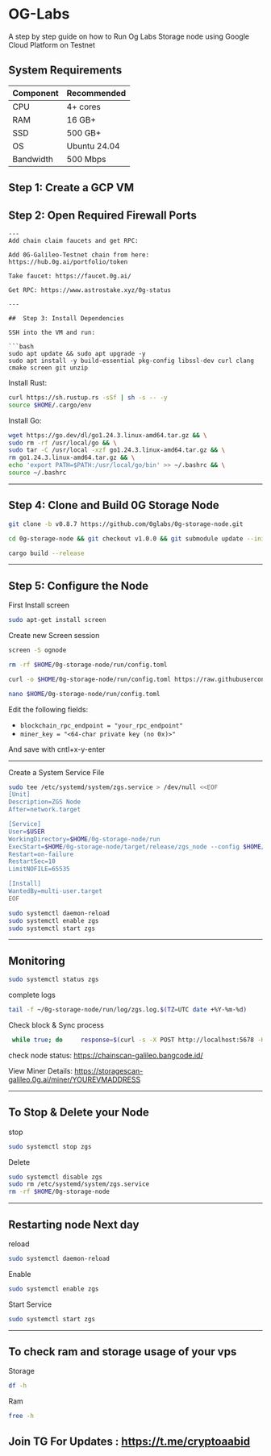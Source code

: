 # OG-Labs
A step by step guide on how to Run Og Labs Storage node using Google Cloud Platform on Testnet

## System Requirements

| Component     | Recommended |
|---------------|-------------|
| CPU           | 4+ cores    |
| RAM           | 16 GB+      |
| SSD           | 500 GB+     |
| OS            | Ubuntu 24.04|
| Bandwidth     | 500 Mbps    |

## Step 1: Create a GCP VM



## Step 2: Open Required Firewall Ports
```
---
Add chain claim faucets and get RPC:

Add 0G-Galileo-Testnet chain from here: https://hub.0g.ai/portfolio/token

Take faucet: https://faucet.0g.ai/

Get RPC: https://www.astrostake.xyz/0g-status

---

##  Step 3: Install Dependencies

SSH into the VM and run:

```bash
sudo apt update && sudo apt upgrade -y
sudo apt install -y build-essential pkg-config libssl-dev curl clang cmake screen git unzip
```
Install Rust:

```bash
curl https://sh.rustup.rs -sSf | sh -s -- -y
source $HOME/.cargo/env
```

Install Go:

```bash
wget https://go.dev/dl/go1.24.3.linux-amd64.tar.gz && \
sudo rm -rf /usr/local/go && \
sudo tar -C /usr/local -xzf go1.24.3.linux-amd64.tar.gz && \
rm go1.24.3.linux-amd64.tar.gz && \
echo 'export PATH=$PATH:/usr/local/go/bin' >> ~/.bashrc && \
source ~/.bashrc
```
---

##  Step 4: Clone and Build 0G Storage Node

```bash
git clone -b v0.8.7 https://github.com/0glabs/0g-storage-node.git
```
```bash
cd 0g-storage-node && git checkout v1.0.0 && git submodule update --init
```
```bash
cargo build --release
```
---

##  Step 5: Configure the Node

First Install screen 
```bash
sudo apt-get install screen
```

Create new Screen session 
```bash
screen -S ognode
``` 

```bash
rm -rf $HOME/0g-storage-node/run/config.toml
```

```bash
curl -o $HOME/0g-storage-node/run/config.toml https://raw.githubusercontent.com/Shahzuby/0glab-storage-node-guide/main/config.toml
```

```bash
nano $HOME/0g-storage-node/run/config.toml
```

Edit the following fields:

- `blockchain_rpc_endpoint = "your_rpc_endpoint"`
- `miner_key = "<64-char private key (no 0x)>"`

And save with cntl+x-y-enter 

---
Create a System Service File
```bash
sudo tee /etc/systemd/system/zgs.service > /dev/null <<EOF
[Unit]
Description=ZGS Node
After=network.target

[Service]
User=$USER
WorkingDirectory=$HOME/0g-storage-node/run
ExecStart=$HOME/0g-storage-node/target/release/zgs_node --config $HOME/0g-storage-node/run/config.toml
Restart=on-failure
RestartSec=10
LimitNOFILE=65535

[Install]
WantedBy=multi-user.target
EOF
```

```bash
sudo systemctl daemon-reload
sudo systemctl enable zgs
sudo systemctl start zgs
```
---

##  Monitoring

```bash
sudo systemctl status zgs
```

complete logs
```bash
tail -f ~/0g-storage-node/run/log/zgs.log.$(TZ=UTC date +%Y-%m-%d)
```

Check block & Sync process
```bash
 while true; do     response=$(curl -s -X POST http://localhost:5678 -H "Content-Type: application/json" -d '{"jsonrpc":"2.0","method":"zgs_getStatus","params":[],"id":1}');     logSyncHeight=$(echo $response | jq '.result.logSyncHeight');     connectedPeers=$(echo $response | jq '.result.connectedPeers');     echo -e "logSyncHeight: \033[32m$logSyncHeight\033[0m, connectedPeers: \033[34m$connectedPeers\033[0m";     sleep 5; done
```


check node status: https://chainscan-galileo.bangcode.id/

View Miner Details: https://storagescan-galileo.0g.ai/miner/YOUREVMADDRESS

---
## To Stop & Delete your Node
stop 
```bash
sudo systemctl stop zgs
```
Delete
```bash
sudo systemctl disable zgs
sudo rm /etc/systemd/system/zgs.service
rm -rf $HOME/0g-storage-node
```
---
## Restarting node Next day
reload
```bash
sudo systemctl daemon-reload
```
Enable 
```bash
sudo systemctl enable zgs
```
Start Service
```bash
sudo systemctl start zgs
```
---
## To check ram and storage usage of your vps 
Storage
```bash
df -h
```
Ram
```bash
free -h
```

## Join TG For Updates : https://t.me/cryptoaabid

